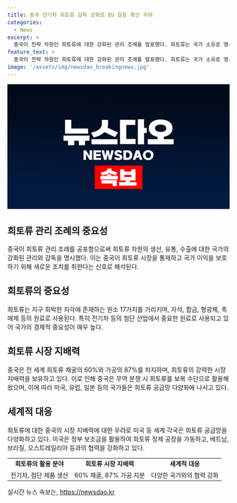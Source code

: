 ```yaml
---
title: 중국 전기차 희토류 감독 강화로 EU 갈등 확산 우려
categories:
  - News
excerpt: >
  중국이 전략 자원인 희토류에 대한 강화된 관리 조례를 발표했다. 희토류는 국가 소유로 명시되었으며, 생산과 수출 등에서 국가의 감독을 강화하고 지방 정부에 책임을 부여하였다. 이는 중국의 희토류 시장 지배력을 강화하고 미국, 유럽, 일본 등과의 무역 분쟁에서 보복 수단으로 활용될 수 있다는 우려를 불러일으키고 있다. 미국과 유럽연합은 중국의 희토류 공급에 대한 의존도를 낮추기 위해 대응 조치를 취하고 있다.
feature_text: >
  중국이 전략 자원인 희토류에 대한 강화된 관리 조례를 발표했다. 희토류는 국가 소유로 명시되었으며, 생산과 수출 등에서 국가의 감독을 강화하고 지방 정부에 책임을 부여하였다. 이는 중국의 희토류 시장 지배력을 강화하고 미국, 유럽, 일본 등과의 무역 분쟁에서 보복 수단으로 활용될 수 있다는 우려를 불러일으키고 있다. 미국과 유럽연합은 중국의 희토류 공급에 대한 의존도를 낮추기 위해 대응 조치를 취하고 있다.
image: '/assets/img/newsdao_breakingnews.jpg'
---
```


<p><img src="/assets/img/newsdao_breakingnews.jpg" alt="implanttips 속보" /></p>

<h2 data-ke-size="size26">희토류 관리 조례의 중요성</h2>

<p data-ke-size="size16">중국이 희토류 관리 조례를 공포함으로써 희토류 자원의 생산, 유통, 수출에 대한 국가의 강화된 관리와 감독을 명시했다. 이는 중국이 희토류 시장을 통제하고 국가 이익을 보호하기 위해 새로운 조치를 취한다는 신호로 해석된다.</p>

<h2 data-ke-size="size26">희토류의 중요성</h2>

<p data-ke-size="size16">희토류는 지구 희박한 지각에 존재하는 원소 17가지를 가리키며, 자석, 합금, 형광체, 촉매제 등의 원료로 사용된다. 특히 전기차 등의 첨단 산업에서 중요한 원료로 사용되고 있어 국가의 경제적 중요성이 매우 높다.</p>

<h2 data-ke-size="size26">희토류 시장 지배력</h2>

<p data-ke-size="size16">중국은 전 세계 희토류 채굴의 60%와 가공의 87%를 차지하며, 희토류의 강력한 시장 지배력을 보유하고 있다. 이로 인해 중국은 무역 분쟁 시 희토류를 보복 수단으로 활용해왔으며, 이에 따라 미국, 유럽, 일본 등의 국가들은 희토류 공급망 다양화에 나서고 있다.</p>

<h2 data-ke-size="size26">세계적 대응</h2>

<p data-ke-size="size16">희토류에 대한 중국의 시장 지배력에 대한 우려로 미국 등 세계 각국은 희토류 공급망을 다양화하고 있다. 미국은 정부 보조금을 활용하여 희토류 정제 공장을 가동하고, 베트남, 브라질, 오스트레일리아 등과의 협력을 강화하고 있다.</p>

<table>
    <tr>
        <td style="text-align: center; height: 17px;"><b>희토류의 활용 분야</b></td>
        <td style="text-align: center; height: 17px;"><b>희토류 시장 지배력</b></td>
        <td style="text-align: center; height: 17px;"><b>세계적 대응</b></td>
    </tr>
    <tr>
        <td style="text-align: center; height: 17px;">전기차, 첨단 제품 생산</td>
        <td style="text-align: center; height: 17px;">60% 채굴, 87% 가공 지분</td>
        <td style="text-align: center; height: 17px;">다양한 국가와의 협력 강화</td>
    </tr>
</table>
실시간 뉴스 속보는, <a href="https://newsdao.kr" rel="dofollow">https://newsdao.kr</a>


